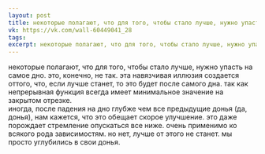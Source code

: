 ```yaml
---
layout: post
title: некоторые полагают, что для того, чтобы стало лучше, нужно упасть на самое дно
vk: https://vk.com/wall-60449041_28
tags: 
excerpt: некоторые полагают, что для того, чтобы стало лучше, нужно упасть на самое дно. это, конечно, не так. эта навязчивая иллюзия создается оттого, что...
---
```

некоторые полагают, что для того, чтобы стало лучше, нужно упасть на самое дно. это, конечно, не так. эта навязчивая иллюзия создается оттого, что, если лучше станет, то это будет после самого дна. так как непрерывная функция всегда имеет минимальное значение на закрытом отрезке. <br>
иногда, после падения на дно глубже чем все предыдущие донья (да, донья), нам кажется, что это обещает скорое улучшение. это даже порождает стремление опускаться все ниже. очень применимо ко всякого рода зависимостям. но нет, лучше от этого не станет. мы просто углубились в свои донья.